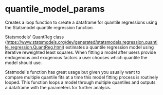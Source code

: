 # quantile_model_params
Creates a loop function to create a dataframe for quantile regressions using the Statsmodel quantile regression function.

Statsmodels' QuantReg class (https://www.statsmodels.org/dev/generated/statsmodels.regression.quantile_regression.QuantReg.html) estimates a quantile regression model using iterative reweighted least squares. When fitting a model after users provide endogenous and exogenous factors a user chooses which quantile the model should use. 

Statmodel's function has great usage but given you usually want to compare multiple quantile fits at a time this model fitting process is routinely looped. This function loops a model through multiple quantiles and outputs a dataframe with the parameters for further analysis.

